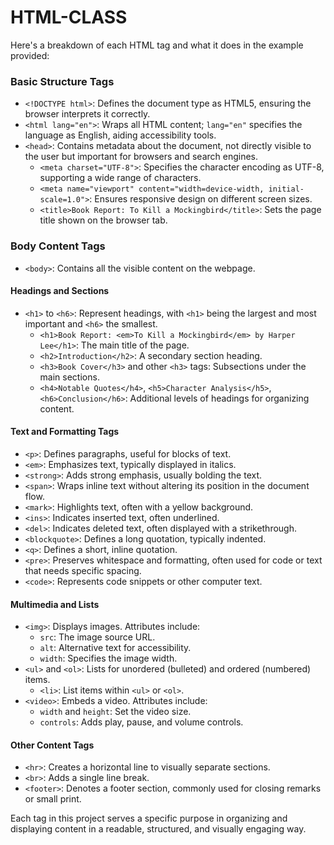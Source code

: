 # HTML-CLASS
Here's a breakdown of each HTML tag and what it does in the example provided:

### **Basic Structure Tags**
- `<!DOCTYPE html>`: Defines the document type as HTML5, ensuring the browser interprets it correctly.
- `<html lang="en">`: Wraps all HTML content; `lang="en"` specifies the language as English, aiding accessibility tools.
- `<head>`: Contains metadata about the document, not directly visible to the user but important for browsers and search engines.
  - `<meta charset="UTF-8">`: Specifies the character encoding as UTF-8, supporting a wide range of characters.
  - `<meta name="viewport" content="width=device-width, initial-scale=1.0">`: Ensures responsive design on different screen sizes.
  - `<title>Book Report: To Kill a Mockingbird</title>`: Sets the page title shown on the browser tab.

### **Body Content Tags**
- `<body>`: Contains all the visible content on the webpage.

#### **Headings and Sections**
- `<h1>` to `<h6>`: Represent headings, with `<h1>` being the largest and most important and `<h6>` the smallest.
  - `<h1>Book Report: <em>To Kill a Mockingbird</em> by Harper Lee</h1>`: The main title of the page.
  - `<h2>Introduction</h2>`: A secondary section heading.
  - `<h3>Book Cover</h3>` and other `<h3>` tags: Subsections under the main sections.
  - `<h4>Notable Quotes</h4>`, `<h5>Character Analysis</h5>`, `<h6>Conclusion</h6>`: Additional levels of headings for organizing content.

#### **Text and Formatting Tags**
- `<p>`: Defines paragraphs, useful for blocks of text.
- `<em>`: Emphasizes text, typically displayed in italics.
- `<strong>`: Adds strong emphasis, usually bolding the text.
- `<span>`: Wraps inline text without altering its position in the document flow.
- `<mark>`: Highlights text, often with a yellow background.
- `<ins>`: Indicates inserted text, often underlined.
- `<del>`: Indicates deleted text, often displayed with a strikethrough.
- `<blockquote>`: Defines a long quotation, typically indented.
- `<q>`: Defines a short, inline quotation.
- `<pre>`: Preserves whitespace and formatting, often used for code or text that needs specific spacing.
- `<code>`: Represents code snippets or other computer text.

#### **Multimedia and Lists**
- `<img>`: Displays images. Attributes include:
  - `src`: The image source URL.
  - `alt`: Alternative text for accessibility.
  - `width`: Specifies the image width.
- `<ul>` and `<ol>`: Lists for unordered (bulleted) and ordered (numbered) items.
  - `<li>`: List items within `<ul>` or `<ol>`.
- `<video>`: Embeds a video. Attributes include:
  - `width` and `height`: Set the video size.
  - `controls`: Adds play, pause, and volume controls.

#### **Other Content Tags**
- `<hr>`: Creates a horizontal line to visually separate sections.
- `<br>`: Adds a single line break.
- `<footer>`: Denotes a footer section, commonly used for closing remarks or small print.

Each tag in this project serves a specific purpose in organizing and displaying content in a readable, structured, and visually engaging way.